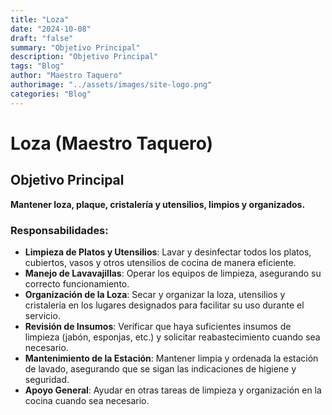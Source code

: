 ```yaml
---
title: "Loza"
date: "2024-10-08"
draft: "false"
summary: "Objetivo Principal"
description: "Objetivo Principal"
tags: "Blog"
author: "Maestro Taquero"
authorimage: "../assets/images/site-logo.png"
categories: "Blog"
---
```

# Loza (Maestro Taquero)

## Objetivo Principal
**Mantener loza, plaque, cristalería y utensilios, limpios y organizados.**

### Responsabilidades:

- **Limpieza de Platos y Utensilios**: Lavar y desinfectar todos los platos, cubiertos, vasos y otros utensilios de cocina de manera eficiente.
- **Manejo de Lavavajillas**: Operar los equipos de limpieza, asegurando su correcto funcionamiento.
- **Organización de la Loza**: Secar y organizar la loza, utensilios y cristalería en los lugares designados para facilitar su uso durante el servicio.
- **Revisión de Insumos**: Verificar que haya suficientes insumos de limpieza (jabón, esponjas, etc.) y solicitar reabastecimiento cuando sea necesario.
- **Mantenimiento de la Estación**: Mantener limpia y ordenada la estación de lavado, asegurando que se sigan las indicaciones de higiene y seguridad.
- **Apoyo General**: Ayudar en otras tareas de limpieza y organización en la cocina cuando sea necesario.
